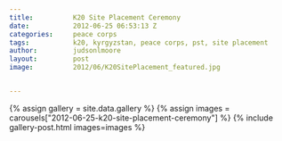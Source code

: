 ```yaml
---
title:			K20 Site Placement Ceremony
date:			2012-06-25 06:53:13 Z
categories:		peace corps
tags:			k20, kyrgyzstan, peace corps, pst, site placement
author:			judsonlmoore
layout:			post
image:			2012/06/K20SitePlacement_featured.jpg


---
```


{% assign gallery = site.data.gallery %}
{% assign images = carousels["2012-06-25-k20-site-placement-ceremony"] %}
{% include gallery-post.html images=images %}

